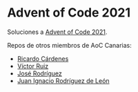 # Advent of Code 2021

Soluciones a [Advent of Code 2021](https://adventofcode.com/2021).

Repos de otros miembros de AoC Canarias:

* [Ricardo Cárdenes](https://github.com/rcardenes/aoc2021)
* [Víctor Ruiz](https://github.com/vrruiz/aoc2021)
* [José Rodríguez](https://github.com/boriel/advent2021)
* [Juan Ignacio Rodríguez de León](https://github.com/euribates/advent_of_code_2021)
